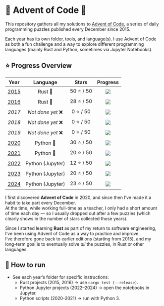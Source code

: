 # 🎄 Advent of Code 🎄

This repository gathers all my solutions to [Advent of Code](https://adventofcode.com/), a series of daily programming puzzles published every December since 2015.

Each year has its own folder, tools, and language(s).
I use Advent of Code as both a fun challenge and a way to explore different programming languages (mainly Rust and Python, sometimes via Jupyter Notebooks).

## ⭐ Progress Overview

<!-- % = étoiles * 2 -->
| Year                                                             | Language          | Stars      | Progress                                  |
|:----------------------------------------------------------------:|:-----------------:|:----------:|:-----------------------------------------:|
| [2015](https://github.com/ClemBytes/AdventOfCode/tree/main/2015) | Rust 🦀           | 50 ⭐ / 50 | ![](https://progress-bar.xyz/100/?title=) |
| [2016](https://github.com/ClemBytes/AdventOfCode/tree/main/2016) | Rust 🦀           | 28 ⭐ / 50 | ![](https://progress-bar.xyz/56/?title=)  |
| *2017*                                                           | *Not done yet* ❌ |  0 ⭐ / 50 | ![](https://progress-bar.xyz/0/?title=)   |
| *2018*                                                           | *Not done yet* ❌ |  0 ⭐ / 50 | ![](https://progress-bar.xyz/0/?title=)   |
| *2019*                                                           | *Not done yet* ❌ |  0 ⭐ / 50 | ![](https://progress-bar.xyz/0/?title=)   |
| [2020](https://github.com/ClemBytes/AdventOfCode/tree/main/2020) | Python 🐍         | 30 ⭐ / 50 | ![](https://progress-bar.xyz/60/?title=)  |
| [2021](https://github.com/ClemBytes/AdventOfCode/tree/main/2021) | Python 🐍         | 20 ⭐ / 50 | ![](https://progress-bar.xyz/40/?title=)  |
| [2022](https://github.com/ClemBytes/AdventOfCode/tree/main/2022) | Python (Jupyter)  | 12 ⭐ / 50 | ![](https://progress-bar.xyz/24/?title=)  |
| [2023](https://github.com/ClemBytes/AdventOfCode/tree/main/2023) | Python (Jupyter)  | 20 ⭐ / 50 | ![](https://progress-bar.xyz/40/?title=)  |
| [2024](https://github.com/ClemBytes/AdventOfCode/tree/main/2024) | Python (Jupyter)  | 23 ⭐ / 50 | ![](https://progress-bar.xyz/46/?title=)  |

I first discovered **Advent of Code** in 2020, and since then I’ve made it a habit to take part every December.  
At the time, while working full-time as a teacher, I only had a short amount of time each day — so I usually dropped out after a few puzzles (which clearly shows in the number of stars collected those years).  

Since I started learning **Rust** as part of my return to software engineering, I’ve been using Advent of Code as a way to practice and improve.  
I’ve therefore gone back to earlier editions (starting from 2015), and my long-term goal is to eventually solve *all* the puzzles, in Rust or other languages.

## 🚀 How to run

- See each year’s folder for specific instructions:
    - Rust projects (2015, 2016) → use `cargo test (--release)`.
    - Python Jupyter projects (2022–2024) → open the notebooks in Jupyter.
    - Python scripts (2020-2021) → run with Python 3.
